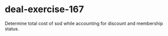 # deal-exercise-167
Determine total cost of sod while accounting for discount and membership status.
